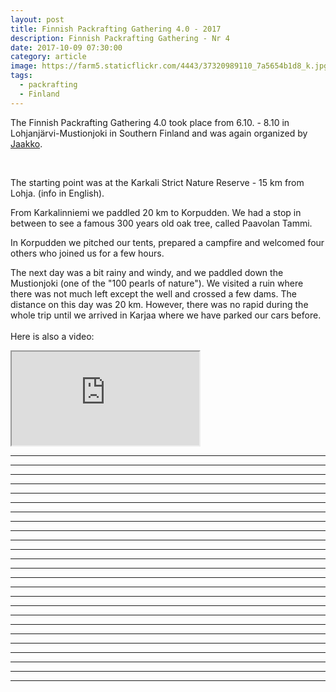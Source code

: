 ```yaml
---
layout: post
title: Finnish Packrafting Gathering 4.0 - 2017
description: Finnish Packrafting Gathering - Nr 4
date: 2017-10-09 07:30:00
category: article
image: https://farm5.staticflickr.com/4443/37320989110_7a5654b1d8_k.jpg
tags:
  - packrafting
  - Finland
---
```

The Finnish Packrafting Gathering 4.0 took place from 6.10. - 8.10 in Lohjanjärvi-Mustionjoki in Southern Finland and was again organized by <a href="https://korpijaakko.com/2017/09/05/finnish-packraft-gathering-4-0/">Jaakko</a>.

<amp-img src="https://farm5.staticflickr.com/4443/37320989110_7a5654b1d8_k.jpg" layout="responsive" width="2048" height="1365" alt="Finnish Packrafting Gathering 4.0"></amp-img>
<br>
<!--more-->

The starting point was at the Karkali Strict Nature Reserve - 15 km from Lohja. (info in English).

From Karkalinniemi we paddled 20 km to Korpudden. We had a stop in between to see a famous 300 years old oak tree, called Paavolan Tammi.

In Korpudden we pitched our tents, prepared a campfire and welcomed four others who joined us for a few hours.

The next day was a bit rainy and windy, and we paddled down the Mustionjoki (one of the "100 pearls of nature"). We visited a ruin where there was not much left except the well and crossed a few dams. The distance on this day was 20 km. However, there was no rapid during the whole trip until we arrived in Karjaa where we have parked our cars before.
<br><br>
Here is also a video:
<div class="embed-responsive embed-responsive-16by9">
    <iframe class="embed-responsive-item" src="https://www.youtube.com/embed/1SYlMB8UI9o"></iframe>
</div>

<amp-img src="https://farm5.staticflickr.com/4497/36869225344_37d62ec5a7_k.jpg" layout="responsive" width="2048" height="1225" alt="Finnish Packrafting Gathering 4.0"></amp-img>

---

<amp-img src="https://farm5.staticflickr.com/4492/37321021200_af186970ed_k.jpg" layout="responsive" width="2048" height="1365" alt="Finnish Packrafting Gathering 4.0"></amp-img>

---

<amp-img src="https://farm5.staticflickr.com/4495/23727066278_8d40df01ce_k.jpg" layout="responsive" width="2048" height="1365" alt="Finnish Packrafting Gathering 4.0"></amp-img>

---

<amp-img src="https://farm5.staticflickr.com/4443/36869219774_8669b49fef_k.jpg" layout="responsive" width="2048" height="1056" alt="Finnish Packrafting Gathering 4.0"></amp-img>

---

<amp-img src="https://farm5.staticflickr.com/4487/36869218794_806b9e7861_k.jpg" layout="responsive" width="2048" height="1164" alt="Finnish Packrafting Gathering 4.0"></amp-img>

---

<amp-img src="https://farm5.staticflickr.com/4446/36869216714_02c70ad6ae_k.jpg" layout="responsive" width="2048" height="863" alt="Finnish Packrafting Gathering 4.0"></amp-img>

---

<amp-img src="https://farm5.staticflickr.com/4477/36869215094_8b34573af3_k.jpg" layout="responsive" width="2048" height="592" alt="Finnish Packrafting Gathering 4.0"></amp-img>

---

<amp-img src="https://farm5.staticflickr.com/4472/37321011940_ba5620ef53_k.jpg" layout="responsive" width="2048" height="1365" alt="Finnish Packrafting Gathering 4.0"></amp-img>

---

<amp-img src="https://farm5.staticflickr.com/4498/36869203434_de8c04008e_k.jpg" layout="responsive" width="2048" height="1365" alt="Finnish Packrafting Gathering 4.0"></amp-img>

---

<amp-img src="https://farm5.staticflickr.com/4443/23727051918_61b7e87234_k.jpg" layout="responsive" width="2048" height="1365" alt="Finnish Packrafting Gathering 4.0"></amp-img>

---

<amp-img src="https://farm5.staticflickr.com/4470/37320993590_ad4567d9ba_k.jpg" layout="responsive" width="2048" height="1365" alt="Finnish Packrafting Gathering 4.0"></amp-img>

---

<amp-img src="https://farm5.staticflickr.com/4500/37320980940_0e85c996af_k.jpg" layout="responsive" width="2048" height="1365" alt="Finnish Packrafting Gathering 4.0"></amp-img>

---

<amp-img src="https://farm5.staticflickr.com/4483/37547497552_dd038a16ae_k.jpg" layout="responsive" width="2048" height="1365" alt="Finnish Packrafting Gathering 4.0"></amp-img>

---

<amp-img src="https://farm5.staticflickr.com/4457/37547495492_c28ce6324c_k.jpg" layout="responsive" width="2048" height="1045" alt="Finnish Packrafting Gathering 4.0"></amp-img>

---

<amp-img src="https://farm5.staticflickr.com/4472/37530919986_41062d8e0e_k.jpg" layout="responsive" width="2048" height="1365" alt="Finnish Packrafting Gathering 4.0"></amp-img>

---

<amp-img src="https://farm5.staticflickr.com/4473/37530918136_1f08aaa769_k.jpg" layout="responsive" width="2048" height="1365" alt="Finnish Packrafting Gathering 4.0"></amp-img>

---

<amp-img src="https://farm5.staticflickr.com/4463/37530916246_77fb499394_k.jpg" layout="responsive" width="2048" height="960" alt="Finnish Packrafting Gathering 4.0"></amp-img>

---

<amp-img src="https://farm5.staticflickr.com/4489/37530913356_83efc3d3d2_k.jpg" layout="responsive" width="2048" height="1365" alt="Finnish Packrafting Gathering 4.0"></amp-img>

---

<amp-img src="https://farm5.staticflickr.com/4450/37530911776_baeac5a108_k.jpg" layout="responsive" width="2048" height="1162" alt="Finnish Packrafting Gathering 4.0"></amp-img>

---

<amp-img src="https://farm5.staticflickr.com/4505/37530909556_057a9aea1b_k.jpg" layout="responsive" width="2048" height="782" alt="Finnish Packrafting Gathering 4.0"></amp-img>

---

<amp-img src="https://farm5.staticflickr.com/4473/37530908436_823a639a9a_k.jpg" layout="responsive" width="2048" height="1078" alt="Finnish Packrafting Gathering 4.0"></amp-img>

---

<amp-img src="https://farm5.staticflickr.com/4470/37530903376_66213835fb_k.jpg" layout="responsive" width="2048" height="1365" alt="Finnish Packrafting Gathering 4.0"></amp-img>

---

<amp-img src="https://farm5.staticflickr.com/4471/37530900716_433acd57fd_k.jpg" layout="responsive" width="2048" height="1365" alt="Finnish Packrafting Gathering 4.0"></amp-img>

---

<amp-img src="https://farm5.staticflickr.com/4487/37530897186_2385ce3761_k.jpg" layout="responsive" width="2048" height="1365" alt="Finnish Packrafting Gathering 4.0"></amp-img>

---

<amp-img src="https://farm5.staticflickr.com/4497/37530894876_e1083efd92_k.jpg" layout="responsive" width="2048" height="1254" alt="Finnish Packrafting Gathering 4.0"></amp-img>

---

<amp-img src="https://farm5.staticflickr.com/4496/37320950330_462ec1e042_k.jpg" layout="responsive" width="2048" height="877" alt="Finnish Packrafting Gathering 4.0"></amp-img>

